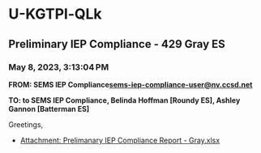 # U-KGTPl-QLk
## Preliminary IEP Compliance - 429 Gray ES
### May 8, 2023, 3:13:04 PM
**FROM: SEMS IEP Compliance<sems-iep-compliance-user@nv.ccsd.net>**

**TO: to SEMS IEP Compliance, Belinda Hoffman [Roundy ES], Ashley Gannon [Batterman ES]**


Greetings, 

 





* [Attachment: Prelimanary IEP Compliance Report - Gray.xlsx](U-KGTPl-QLk-attachment-1.xlsx)
